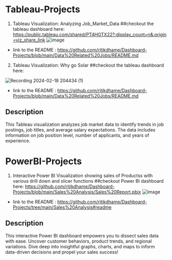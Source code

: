 # Tableau-Projects
1. Tableau Visualization: Analyzing Job_Market_Data
##checkout the tableau dashboard here:
https://public.tableau.com/shared/PT4HGTX22?:display_count=n&:origin=viz_share_link
![image](https://github.com/ritikdhame/Tableau-Projects/assets/7029092/03086ec1-a911-4f1e-b13d-a9ed4454f173)

* link to the README : https://github.com/ritikdhame/Dashboard-Projects/blob/main/Data%20Related%20Jobs/README.md

2. Tableau Visualization: Why go Solar
##checkout the tableau dashboard here:

![Recording 2024-02-18 204434 (1)](https://github.com/ritikdhame/Dashboard-Projects/assets/7029092/6296f3a0-bf0e-4ae1-bf36-b1c2c5162abe)


* link to the README : https://github.com/ritikdhame/Dashboard-Projects/blob/main/Data%20Related%20Jobs/README.md

## Description

This Tableau visualization analyzes job market data to identify trends in job postings, job titles, and average salary expectations. The data includes information on job position level, number of applicants, and years of experience.

# PowerBI-Projects
1. Interactive Power BI Visualization showing sales of Productss with  various drill down and slicer functions
##checkout Power BI dashboard here:
https://github.com/ritikdhame/Dashboard-Projects/blob/main/Sales%20Analysis/Sales%20Report.pbix
![image](https://github.com/ritikdhame/Dashboard-Projects/assets/7029092/80a0b37f-4da3-468d-9619-4d1964881227)


* link to the README : https://github.com/ritikdhame/Dashboard-Projects/tree/main/Sales%20Analysis#readme 


## Description
This interactive Power BI dashboard empowers you to dissect sales data with ease. Uncover customer behaviors, product trends, and regional variations. Dive deep into insightful graphs, charts, and maps to inform data-driven decisions and propel your sales success!


